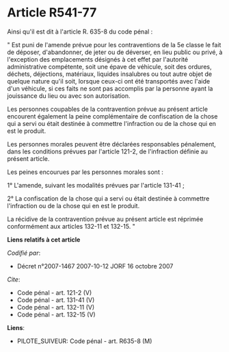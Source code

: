 # Article R541-77

Ainsi qu'il est dit à l'article R. 635-8 du code pénal : 

" Est puni de l'amende prévue pour les contraventions de la 5e classe le fait de déposer, d'abandonner, de jeter ou de
déverser, en lieu public ou privé, à l'exception des emplacements désignés à cet effet par l'autorité administrative
compétente, soit une épave de véhicule, soit des ordures, déchets, déjections, matériaux, liquides insalubres ou tout autre
objet de quelque nature qu'il soit, lorsque ceux-ci ont été transportés avec l'aide d'un véhicule, si ces faits ne sont pas
accomplis par la personne ayant la jouissance du lieu ou avec son autorisation. 

Les personnes coupables de la contravention prévue au présent article encourent également la peine complémentaire de
confiscation de la chose qui a servi ou était destinée à commettre l'infraction ou de la chose qui en est le produit. 

Les personnes morales peuvent être déclarées responsables pénalement, dans les conditions prévues par l'article 121-2, de
l'infraction définie au présent article. 

Les peines encourues par les personnes morales sont : 

1° L'amende, suivant les modalités prévues par l'article 131-41 ; 

2° La confiscation de la chose qui a servi ou était destinée à commettre l'infraction ou de la chose qui en est le produit. 

La récidive de la contravention prévue au présent article est réprimée conformément aux articles 132-11 et 132-15. "

**Liens relatifs à cet article**

_Codifié par_:

  - Décret n°2007-1467 2007-10-12 JORF 16 octobre 2007

_Cite_:

  - Code pénal - art. 121-2 (V)
  - Code pénal - art. 131-41 (V)
  - Code pénal - art. 132-11 (V)
  - Code pénal - art. 132-15 (V)

**Liens**:

  - PILOTE_SUIVEUR: Code pénal - art. R635-8 (M)
